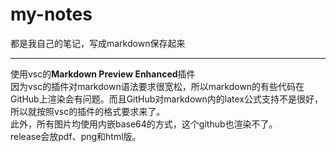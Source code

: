 # my-notes  

都是我自己的笔记，写成markdown保存起来  

*****  

使用vsc的**Markdown Preview Enhanced**插件  
因为vsc的插件对markdown语法要求很宽松，所以markdown的有些代码在GitHub上渲染会有问题。而且GitHub对markdown内的latex公式支持不是很好，所以就按照vsc的插件的格式要求来了。  
此外，所有图片均使用内嵌base64的方式，这个github也渲染不了。  
release会放pdf、png和html版。  
